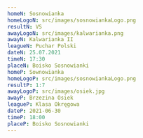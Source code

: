 ```yaml
---
homeN: Sosnowianka
homeLogoN: src/images/sosnowiankaLogo.png
resultN: VS
awayLogoN: src/images/kalwarianka.png
awayN: Kalwarianka II
leagueN: Puchar Polski
dateN: 25.07.2021
timeN: 17:30
placeN: Boisko Sosnowianki
homeP: Sownowianka
homeLogoP: src/images/sosnowiankaLogo.png
resultP: 1:7
awayLogoP: src/images/osiek.jpg
awayP: Brzezina Osiek
leagueP: Klasa Okręgowa
dateP: 2021-06-30
timeP: 18:00
placeP: Boisko Sosnowianki
---
```

